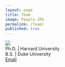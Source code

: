 ```yaml
---
layout: page
title: Team
image: People.JPG
permalink: /Team/
published: true
---
```


<img src="Chew-Wei-Leong-cropped.jpg" style="float:left" class="img-responsive">
<br>Ph.D. | Harvard University <br>B.S. | Duke University <br><a href="mailto:chewwl@gis.a-star.edu.sg">Email</a>
